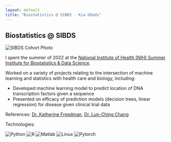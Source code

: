 ```yaml
---
layout: default
title: "Biostatistics @ SIBDS - Kia Ghods"
---
```


<main>
    <section id="description">
        <h2>Biostatistics @ SIBDS</h2>
    <img src="{{ '/assets/media/SIBDS.webp' | relative_url }}" alt="SIBDS Cohort Photo" class="portfolio-img">
        <p>I spent the summer of 2022 at the <a href="https://www.nhlbi.nih.gov/grants-and-training/summer-institute-biostatistics" target="_blank">National Institute of Health (NIH) Summer Institute for Biostatistics & Data Science</a>.</p>
        <p>Worked on a variety of projects relating to the intersection of machine learning and statistics with health care and biology, including:</p>
        <ul>
            <li>Developed machine learning model to predict location of DNA transcription factors given a sequence</li>
            <li>Presented on efficacy of prediction models (decision trees, linear regression) for disease given clinical trial data</li>
        </ul>
        <p>References: <a href="https://www.linkedin.com/in/katherine-freeman-61878967/" target="_blank">Dr. Katherine Freedman</a>, <a href="https://www.math.fau.edu/people/faculty/chang.php" target="_blank">Dr. Lun-Ching Chang</a></p>
        <p>Technologies:</p>
        <div class="tech-logos">
            <img src="https://skillicons.dev/icons?i=python" alt="Python" class="tech-logo">
            <img src="https://skillicons.dev/icons?i=r" alt="R" class="tech-logo">
            <img src="https://skillicons.dev/icons?i=matlab" alt="Matlab" class="tech-logo">
            <img src="https://skillicons.dev/icons?i=linux" alt="Linux" class="tech-logo">
            <img src="https://skillicons.dev/icons?i=pytorch" alt="Pytorch" class="tech-logo">                
        </div>
    </section>
</main>